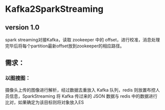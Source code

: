 # Kafka2SparkStreaming
## version 1.0
spark streaming对接Kafka，读取 zookeeper 中的 offset，进行校准，消息处理完毕后将每个partition最新offset放到zookeeper的相应路径。

## 需求：
### 以图搜图：
摄像头上传的图像进行解析，经过数据去重放入 Kafka 队列，redis 则放置布控人员信息，SparkStreaming 将 Kafka 传过来的 JSON 数据与 redis 中的数据进行比对，如果确定为该目标则将对象放入ES
